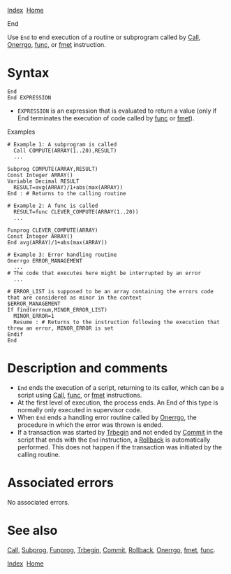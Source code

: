 [Index](index.html)  [Home](getting-started_home.html)

End

Use `End` to end execution of a routine or subprogram called by [Call](4gl_call.html), [Onerrgo](4gl_onerrgo.html), [func](4gl_func.html), or [fmet](4gl_fmet.html) instruction.

# Syntax

```
End
End EXPRESSION
```

* `EXPRESSION` is an expression that is evaluated to return a value (only if End terminates the execution of code called by [func](4gl_func.html) or [fmet](4gl_fmet.html)).

Examples

```
# Example 1: A subprogram is called
  Call COMPUTE(ARRAY(1..20),RESULT)
  ...

Subprog COMPUTE(ARRAY,RESULT)
Const Integer ARRAY()
Variable Decimal RESULT
  RESULT=avg(ARRAY)/1+abs(max(ARRAY))
End : # Returns to the calling routine

# Example 2: A func is called
  RESULT=func CLEVER_COMPUTE(ARRAY(1..20))
  ...

Funprog CLEVER_COMPUTE(ARRAY)
Const Integer ARRAY()
End avg(ARRAY)/1+abs(max(ARRAY))

# Example 3: Error handling routine
Onerrgo ERROR_MANAGEMENT
  ...
# The code that executes here might be interrupted by an error
  ...

# ERROR_LIST is supposed to be an array containing the errors code that are considered as minor in the context
$ERROR_MANAGEMENT
If find(errnum,MINOR_ERROR_LIST)
  MINOR_ERROR=1
  Resume : # Returns to the instruction following the execution that threw an error, MINOR_ERROR is set
Endif
End
```

# Description and comments

* `End` ends the execution of a script, returning to its caller, which can be a script using [Call](4gl_call.html), [func](4gl_func.html), or [fmet](4gl_fmet.html) instructions.
* At the first level of execution, the process ends. An End of this type is normally only executed in supervisor code.
* When `End` ends a handling error routine called by [Onerrgo](4gl_onerrgo.html), the procedure in which the error was thrown is ended.
* If a transaction was started by [Trbegin](4gl_trbegin.html) and not ended by [Commit](4gl_commit.html) in the script that ends with the `End` instruction, a [Rollback](4gl_rollback.html) is automatically performed. This does not happen if the transaction was initiated by the calling routine.

# Associated errors

No associated errors.

# See also

[Call](4gl_call.html), [Subprog](4gl_subprog.html), [Funprog](4gl_funprog.html), [Trbegin](4gl_trbegin.html), [Commit](4gl_commit.html), [Rollback](4gl_rollback.html), [Onerrgo](4gl_onerrgo.html), [fmet](4gl_fmet.html), [func](4gl_func.html).

  

[Index](index.html)  [Home](getting-started_home.html)